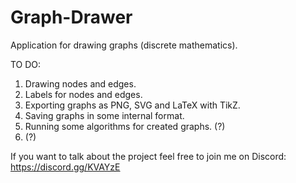 # Graph-Drawer
Application for drawing graphs (discrete mathematics).

TO DO:
1. Drawing nodes and edges.
2. Labels for nodes and edges.
3. Exporting graphs as PNG, SVG and LaTeX with TikZ.
4. Saving graphs in some internal format.
5. Running some algorithms for created graphs. (?)
6. (?)

If you want to talk about the project feel free to join me on Discord:
https://discord.gg/KVAYzE
